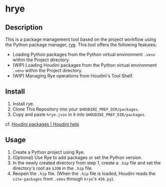 # hrye

## Description

This is a package management tool based on the project workflow using the Python package manager, [rye](https://github.com/astral-sh/rye). This tool offers the following features:
- Loading Python packages from the Python virtual environment `.venv` within the Project directory.
- (WIP) Loading Houdini packages from the Python virtual environment `.venv` within the Project directory.
- (WIP) Managing Rye operations from Houdini's Tool Shelf.


## Install
1. Install rye.
2. Clone This Repository into your `$HOUDINI_PREF_DIR/packages`.
3. Copy and paste `hrye.json` in it into `$HOUDINI_PREF_DIR/packages`.

cf. [Houdini packages | Houdini help](https://www.sidefx.com/docs/houdini/ref/plugins.html)

## Usage
1. Create a Python project using Rye.
2. (Optional) Use Rye to add packages or set the Python version.
3. In the newly created directory from step 1, create a `.hip` file and set the directory's root as `$JOB` in the `.hip` file.
4. Reopen the `.hip` file. (When the `.hip` file is loaded, Houdini reads the `site-packages` from `.venv` through `hrye`'s `456.py`).
